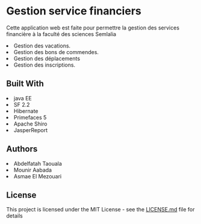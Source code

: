 # Gestion service financiers

Cette application web est faite pour permettre la gestion des services financière à la faculté des sciences Semlalia
<li> Gestion des vacations.</li>
<li> Gestion des bons de commendes.</li>
<li> Gestion des déplacements</li> 
<li> Gestion des inscriptions. </li>

## Built With
<li>java EE</li>
<li>SF 2.2</li>
<li>Hibernate</li>
<li>Primefaces 5</li>
<li>Apache Shiro</li>
<li>JasperReport</li>

## Authors
<li>Abdelfatah Taouala</li>
<li>Mounir Aabada</li>
<li>Asmae El Mezouari</li>

## License

This project is licensed under the MIT License - see the [LICENSE.md](https://github.com/abdotaouala/FSSMProject/blob/master/LICENSE.md) file for details 

